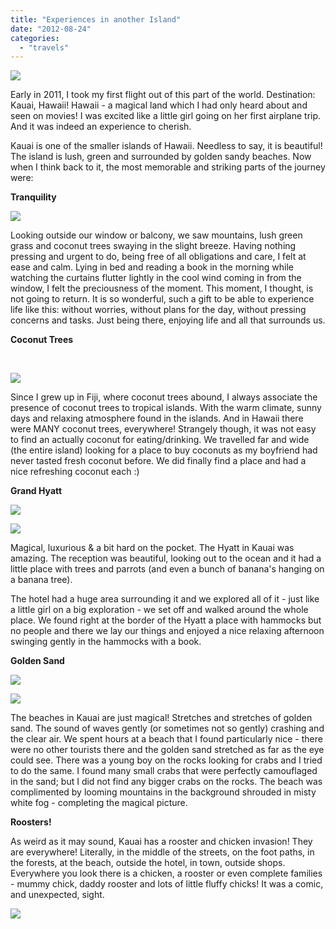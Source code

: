 ```yaml
---
title: "Experiences in another Island"
date: "2012-08-24"
categories: 
  - "travels"
---
```


[![](https://shalveena.files.wordpress.com/2012/08/a3ef5-dscn1099.jpg?w=300)](https://shalveena.files.wordpress.com/2012/08/a3ef5-dscn1099.jpg)

Early in 2011, I took my first flight out of this part of the world. Destination: Kauai, Hawaii! Hawaii - a magical land which I had only heard about and seen on movies! I was excited like a little girl going on her first airplane trip. And it was indeed an experience to cherish.

Kauai is one of the smaller islands of Hawaii. Needless to say, it is beautiful! The island is lush, green and surrounded by golden sandy beaches. Now when I think back to it, the most memorable and striking parts of the journey were:

**Tranquility** 

[![](https://shalveena.files.wordpress.com/2012/08/93b3e-dscn0963.jpg?w=300)](https://shalveena.files.wordpress.com/2012/08/93b3e-dscn0963.jpg)

Looking outside our window or balcony, we saw mountains, lush green grass and coconut trees swaying in the slight breeze. Having nothing pressing and urgent to do, being free of all obligations and care, I felt at ease and calm. Lying in bed and reading a book in the morning while watching the curtains flutter lightly in the cool wind coming in from the window, I felt the preciousness of the moment. This moment, I thought, is not going to return. It is so wonderful, such a gift to be able to experience life like this: without worries, without plans for the day, without pressing concerns and tasks. Just being there, enjoying life and all that surrounds us.

**Coconut Trees** 

 

[![](https://shalveena.files.wordpress.com/2012/08/61183-dscn1054.jpg?w=225)](https://shalveena.files.wordpress.com/2012/08/61183-dscn1054.jpg)

Since I grew up in Fiji, where coconut trees abound, I always associate the presence of coconut trees to tropical islands. With the warm climate, sunny days and relaxing atmosphere found in the islands. And in Hawaii there were MANY coconut trees, everywhere! Strangely though, it was not easy to find an actually coconut for eating/drinking. We travelled far and wide (the entire island) looking for a place to buy coconuts as my boyfriend had never tasted fresh coconut before. We did finally find a place and had a nice refreshing coconut each :)

******Grand Hyatt****** 

[![](https://shalveena.files.wordpress.com/2012/08/cfb55-dscn0993.jpg?w=300)](https://shalveena.files.wordpress.com/2012/08/cfb55-dscn0993.jpg)

[![](https://shalveena.files.wordpress.com/2012/08/d6e8f-dscn1050.jpg?w=225)](https://shalveena.files.wordpress.com/2012/08/d6e8f-dscn1050.jpg)

Magical, luxurious & a bit hard on the pocket. The Hyatt in Kauai was amazing. The reception was beautiful, looking out to the ocean and it had a little place with trees and parrots (and even a bunch of banana's hanging on a banana tree).

The hotel had a huge area surrounding it and we explored all of it - just like a little girl on a big exploration - we set off and walked around the whole place. We found right at the border of the Hyatt a place with hammocks but no people and there we lay our things and enjoyed a nice relaxing afternoon swinging gently in the hammocks with a book.

**Golden Sand**

[![](https://shalveena.files.wordpress.com/2012/08/58d01-img_1128.jpg?w=300)](https://shalveena.files.wordpress.com/2012/08/58d01-img_1128.jpg)

[![](https://shalveena.files.wordpress.com/2012/08/32ce3-img_1145.jpg?w=300)](https://shalveena.files.wordpress.com/2012/08/32ce3-img_1145.jpg)

The beaches in Kauai are just magical! Stretches and stretches of golden sand. The sound of waves gently (or sometimes not so gently) crashing and the clear air. We spent hours at a beach that I found particularly nice - there were no other tourists there and the golden sand stretched as far as the eye could see. There was a young boy on the rocks looking for crabs and I tried to do the same. I found many small crabs that were perfectly camouflaged in the sand; but I did not find any bigger crabs on the rocks. The beach was complimented by looming mountains in the background shrouded in misty white fog - completing the magical picture.

**Roosters!**

As weird as it may sound, Kauai has a rooster and chicken invasion! They are everywhere! Literally, in the middle of the streets, on the foot paths, in the forests, at the beach, outside the hotel, in town, outside shops. Everywhere you look there is a chicken, a rooster or even complete families - mummy chick, daddy rooster and lots of little fluffy chicks! It was a comic, and unexpected, sight.

[![](https://shalveena.files.wordpress.com/2012/08/8bd2d-img_1056.jpg?w=300)](https://shalveena.files.wordpress.com/2012/08/8bd2d-img_1056.jpg)
